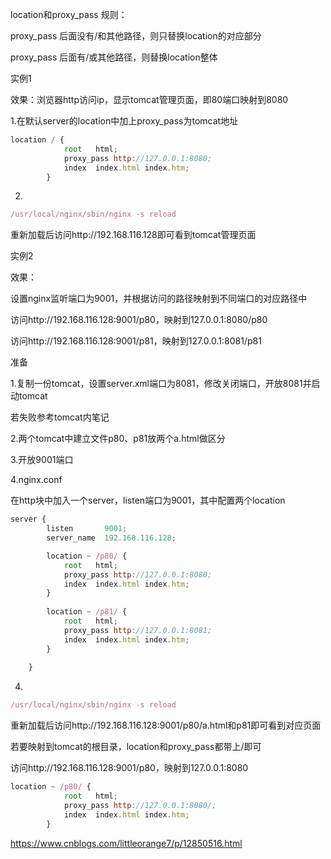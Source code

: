 location和proxy_pass 规则：

proxy_pass 后面没有/和其他路径，则只替换location的对应部分

proxy_pass 后面有/或其他路径，则替换location整体



实例1

效果：浏览器http访问ip，显示tomcat管理页面，即80端口映射到8080



1.在默认server的location中加上proxy_pass为tomcat地址

```javascript
location / {
            root   html;
            proxy_pass http://127.0.0.1:8080;
            index  index.html index.htm;
        }
```

2.

```javascript
/usr/local/nginx/sbin/nginx -s reload
```

重新加载后访问http://192.168.116.128即可看到tomcat管理页面





实例2

效果：

设置nginx监听端口为9001，并根据访问的路径映射到不同端口的对应路径中

访问http://192.168.116.128:9001/p80，映射到127.0.0.1:8080/p80

访问http://192.168.116.128:9001/p81，映射到127.0.0.1:8081/p81





准备

1.复制一份tomcat，设置server.xml端口为8081，修改关闭端口，开放8081并启动tomcat

若失败参考tomcat内笔记

2.两个tomcat中建立文件p80、p81放两个a.html做区分

3.开放9001端口

4.nginx.conf

在http块中加入一个server，listen端口为9001，其中配置两个location

```javascript
server {
        listen       9001;
        server_name  192.168.116.128;

        location ~ /p80/ {
            root   html;
            proxy_pass http://127.0.0.1:8080;
            index  index.html index.htm;
        }
        
        location ~ /p81/ {
            root   html;
            proxy_pass http://127.0.0.1:8081;
            index  index.html index.htm;
        }
        
    }
```

4.

```javascript
/usr/local/nginx/sbin/nginx -s reload
```

重新加载后访问http://192.168.116.128:9001/p80/a.html和p81即可看到对应页面





若要映射到tomcat的根目录，location和proxy_pass都带上/即可

访问http://192.168.116.128:9001/p80，映射到127.0.0.1:8080

```javascript
location ~ /p80/ {
            root   html;
            proxy_pass http://127.0.0.1:8080/;
            index  index.html index.htm;
        }
```



https://www.cnblogs.com/littleorange7/p/12850516.html



